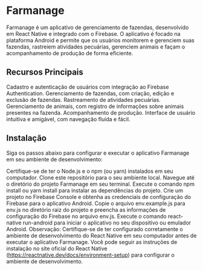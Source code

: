 # Farmanage
Farmanage é um aplicativo de gerenciamento de fazendas, desenvolvido em React Native e integrado com o Firebase. O aplicativo é focado na plataforma Android e permite que os usuários monitorem e gerenciem suas fazendas, rastreiem atividades pecuárias, gerenciem animais e façam o acompanhamento de produção de forma eficiente.

## Recursos Principais
Cadastro e autenticação de usuários com integração ao Firebase Authentication.
Gerenciamento de fazendas, com criação, edição e exclusão de fazendas.
Rastreamento de atividades pecuárias.
Gerenciamento de animais, com registro de informações sobre animais presentes na fazenda.
Acompanhamento de produção.
Interface de usuário intuitiva e amigável, com navegação fluida e fácil.
## Instalação
Siga os passos abaixo para configurar e executar o aplicativo Farmanage em seu ambiente de desenvolvimento:

Certifique-se de ter o Node.js e o npm (ou yarn) instalados em seu computador.
Clone este repositório para o seu ambiente local.
Navegue até o diretório do projeto Farmanage em seu terminal.
Execute o comando npm install ou yarn install para instalar as dependências do projeto.
Crie um projeto no Firebase Console e obtenha as credenciais de configuração do Firebase para o aplicativo Android.
Copie o arquivo env.example.js para env.js no diretório raiz do projeto e preencha as informações de configuração do Firebase no arquivo env.js.
Execute o comando react-native run-android para iniciar o aplicativo no seu dispositivo ou emulador Android.
Observação: Certifique-se de ter configurado corretamente o ambiente de desenvolvimento do React Native em seu computador antes de executar o aplicativo Farmanage. Você pode seguir as instruções de instalação no site oficial do React Native (https://reactnative.dev/docs/environment-setup) para configurar o ambiente de desenvolvimento.
